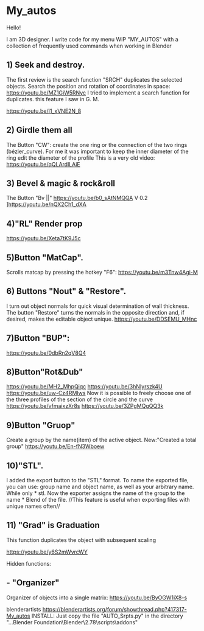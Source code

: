 # My_autos

Hello!

I am 3D designer.
I write code for my menu WIP "MY_AUTOS" with a collection of frequently used commands when working in Blender

## 1) Seek and destroy.

The first review is the search function "SRCH" duplicates the selected objects. 
Search the position and rotation of coordinates in space:
https://youtu.be/MZ1GiW5RNyc
I tried to implement a search function for duplicates. this feature I saw in G. M.

https://youtu.be/I1_xVNE2N_8

## 2) Girdle them all

The Button "CW": create the one ring or the connection of the two rings (bézier_curve).
For me it was important to keep the inner diameter of the ring edit the diameter of the profile
This is a very old video:
https://youtu.be/qQLArdlLAiE

## 3) Bevel & magic & rock&roll

The Button "Bv ||"
https://youtu.be/b0_sAtNMQQA
V 0.2
]https://youtu.be/nQX2Ch1_dXA

## 4)"RL" Render prop

https://youtu.be/Xeta7tK9J5c

## 5)Button "MatCap".
Scrolls matcap by pressing the hotkey "F6":
https://youtu.be/m3Tnw4Agi-M

## 6) Buttons "Nout" & "Restore". 
I turn out object normals for quick visual determination of wall thickness. 
The button "Restore" turns the normals in the opposite direction and, if desired, makes the editable object unique.
https://youtu.be/DDSEMU_MHnc

## 7)Button "BUP":
https://youtu.be/0dbRn2qV8Q4

## 8)Button"Rot&Dub" 
https://youtu.be/MH2_MhpQiqc
https://youtu.be/3hNIyrszk4U
https://youtu.be/uw-Cz4RMIws
Now it is possible to freely choose one of the three profiles of the section of the circle and the curve
https://youtu.be/vfmaixzXr8s
https://youtu.be/3ZPgMQgQQ3k

## 9)Button "Gruop"
Create a group by the name(item) of the active object.
New:"Created a total group"
https://youtu.be/En-fN3Wboew

## 10)"STL".
I added the export button to the "STL" format.
To name the exported file, you can use: group name and object name, as well as your arbitrary name.
While only * stl. 
Now the exporter assigns the name of the group to the name * Blеnd of the file.
//This feature is useful when exporting files with unique names often//

## 11) "Grad" is Graduation
This function duplicates the object with subsequent scaling

https://youtu.be/y6S2mWvrcWY

Hidden functions:

## - "Organizer"
Organizer of objects into a single matrix:
https://youtu.be/ByOGW1iX8-s

blenderartists https://blenderartists.org/forum/showthread.php?417317-My_autos
 INSTALL:
Just copy the file "AUTO_Srpts.py" in the directory "...Blender Foundation\Blender\2.78\scripts\addons"

